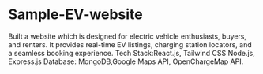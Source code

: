 # Sample-EV-website
Built a website which is   designed for electric vehicle enthusiasts, buyers, and renters. It provides real-time EV listings, charging station locators, and a seamless booking experience. Tech Stack:React.js, Tailwind CSS  Node.js, Express.js Database: MongoDB,Google Maps API, OpenChargeMap API.
